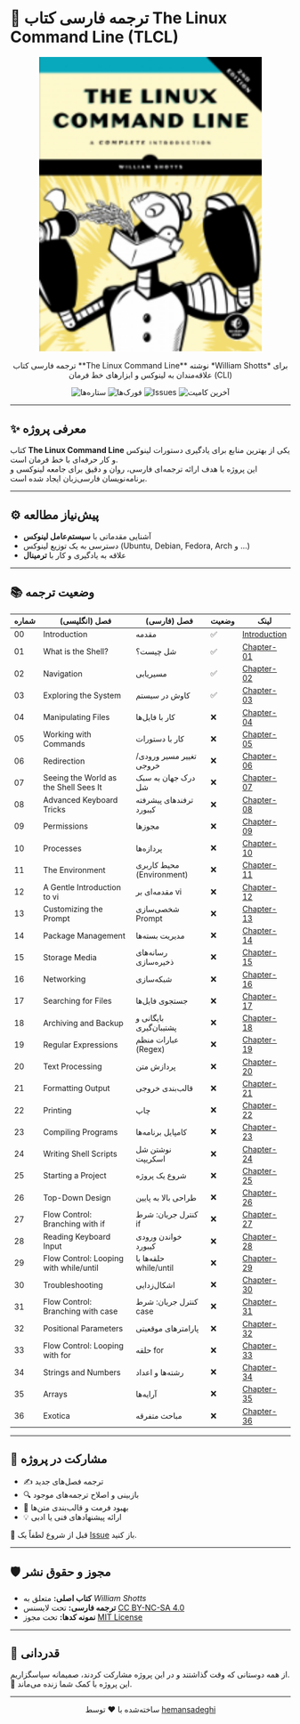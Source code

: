 # 📘 ترجمه فارسی کتاب The Linux Command Line (TLCL)

<p align="center">
  <img src="./assets/image/lcl2_front_new.png" alt="کاور کتاب TLCL" width="400"/>
</p>


<p align="center">
  ترجمه فارسی کتاب **The Linux Command Line** نوشته *William Shotts*  
  برای علاقه‌مندان به لینوکس و ابزارهای خط فرمان (CLI)
</p>

<p align="center">
  <img src="https://img.shields.io/github/stars/hemansadeghi/TLCL-Persian?style=social" alt="ستاره‌ها">
  <img src="https://img.shields.io/github/forks/hemansadeghi/TLCL-Persian?color=blueviolet" alt="فورک‌ها">
  <img src="https://img.shields.io/github/issues/hemansadeghi/TLCL-Persian?color=ff69b4" alt="Issues">
  <img src="https://img.shields.io/github/last-commit/hemansadeghi/TLCL-Persian?color=9cf" alt="آخرین کامیت">
</p>

---

## ✨ معرفی پروژه  

کتاب **The Linux Command Line** یکی از بهترین منابع برای یادگیری دستورات لینوکس و کار حرفه‌ای با خط فرمان است.  
این پروژه با هدف ارائه ترجمه‌ای فارسی، روان و دقیق برای جامعه لینوکسی و برنامه‌نویسان فارسی‌زبان ایجاد شده است.  

---

## ⚙️ پیش‌نیاز مطالعه  

- آشنایی مقدماتی با **سیستم‌عامل لینوکس**  
- دسترسی به یک توزیع لینوکس (Ubuntu, Debian, Fedora, Arch و ...)  
- علاقه به یادگیری و کار با **ترمینال**  

---

## 📚 وضعیت ترجمه  

| شماره | فصل (انگلیسی)                          | فصل (فارسی)                     | وضعیت | لینک |
|-------|-----------------------------------------|----------------------------------|--------|------|
| 00    | Introduction                           | مقدمه                            | ✅     | [Introduction](introduction.md) |
| 01    | What is the Shell?                     | شل چیست؟                        | ✅     | [Chapter-01](chapter01.md) |
| 02    | Navigation                             | مسیریابی                         | ✅     | [Chapter-02](chapter02.md) |
| 03    | Exploring the System                   | کاوش در سیستم                    | ✅     | [Chapter-03](chapter03.md) |
| 04    | Manipulating Files                     | کار با فایل‌ها                   | ❌     | [Chapter-04](chapter04.md) |
| 05    | Working with Commands                  | کار با دستورات                   | ❌     | [Chapter-05](chapter05.md) |
| 06    | Redirection                            | تغییر مسیر ورودی/خروجی           | ❌     | [Chapter-06](chapter06.md) |
| 07    | Seeing the World as the Shell Sees It  | درک جهان به سبک شل               | ❌     | [Chapter-07](chapter07.md) |
| 08    | Advanced Keyboard Tricks               | ترفندهای پیشرفته کیبورد          | ❌     | [Chapter-08](chapter08.md) |
| 09    | Permissions                            | مجوزها                            | ❌     | [Chapter-09](chapter09.md) |
| 10    | Processes                              | پردازه‌ها                         | ❌     | [Chapter-10](chapter10.md) |
| 11    | The Environment                        | محیط کاربری (Environment)        | ❌     | [Chapter-11](chapter11.md) |
| 12    | A Gentle Introduction to vi            | مقدمه‌ای بر vi                   | ❌     | [Chapter-12](chapter12.md) |
| 13    | Customizing the Prompt                 | شخصی‌سازی Prompt                  | ❌     | [Chapter-13](chapter13.md) |
| 14    | Package Management                     | مدیریت بسته‌ها                   | ❌     | [Chapter-14](chapter14.md) |
| 15    | Storage Media                          | رسانه‌های ذخیره‌سازی             | ❌     | [Chapter-15](chapter15.md) |
| 16    | Networking                             | شبکه‌سازی                         | ❌     | [Chapter-16](chapter16.md) |
| 17    | Searching for Files                    | جستجوی فایل‌ها                   | ❌     | [Chapter-17](chapter17.md) |
| 18    | Archiving and Backup                   | بایگانی و پشتیبان‌گیری            | ❌     | [Chapter-18](chapter18.md) |
| 19    | Regular Expressions                    | عبارات منظم (Regex)              | ❌     | [Chapter-19](chapter19.md) |
| 20    | Text Processing                        | پردازش متن                        | ❌     | [Chapter-20](chapter20.md) |
| 21    | Formatting Output                      | قالب‌بندی خروجی                   | ❌     | [Chapter-21](chapter21.md) |
| 22    | Printing                               | چاپ                               | ❌     | [Chapter-22](chapter22.md) |
| 23    | Compiling Programs                     | کامپایل برنامه‌ها                 | ❌     | [Chapter-23](chapter23.md) |
| 24    | Writing Shell Scripts                  | نوشتن شل اسکریپت                  | ❌     | [Chapter-24](chapter24.md) |
| 25    | Starting a Project                     | شروع یک پروژه                     | ❌     | [Chapter-25](chapter25.md) |
| 26    | Top-Down Design                        | طراحی بالا به پایین               | ❌     | [Chapter-26](chapter26.md) |
| 27    | Flow Control: Branching with if        | کنترل جریان: شرط if               | ❌     | [Chapter-27](chapter27.md) |
| 28    | Reading Keyboard Input                 | خواندن ورودی کیبورد               | ❌     | [Chapter-28](chapter28.md) |
| 29    | Flow Control: Looping with while/until | حلقه‌ها با while/until            | ❌     | [Chapter-29](chapter29.md) |
| 30    | Troubleshooting                        | اشکال‌زدایی                       | ❌     | [Chapter-30](chapter30.md) |
| 31    | Flow Control: Branching with case      | کنترل جریان: شرط case             | ❌     | [Chapter-31](chapter31.md) |
| 32    | Positional Parameters                  | پارامترهای موقعیتی                | ❌     | [Chapter-32](chapter32.md) |
| 33    | Flow Control: Looping with for         | حلقه for                          | ❌     | [Chapter-33](chapter33.md) |
| 34    | Strings and Numbers                    | رشته‌ها و اعداد                   | ❌     | [Chapter-34](chapter34.md) |
| 35    | Arrays                                 | آرایه‌ها                          | ❌     | [Chapter-35](chapter35.md) |
| 36    | Exotica                                | مباحث متفرقه                      | ❌     | [Chapter-36](chapter36.md) |


---

## 🙌 مشارکت در پروژه  

- ✍️ ترجمه فصل‌های جدید  
- 🔍 بازبینی و اصلاح ترجمه‌های موجود  
- 🎨 بهبود فرمت و قالب‌بندی متن‌ها  
- 💡 ارائه پیشنهادهای فنی یا ادبی  

📌 قبل از شروع لطفاً یک [Issue](https://github.com/hemansadeghi/TLCL-Persian/issues) باز کنید.  

---

## 🛡️ مجوز و حقوق نشر  

- **کتاب اصلی:** متعلق به *William Shotts*  
- **ترجمه فارسی:** تحت لایسنس [CC BY-NC-SA 4.0](https://creativecommons.org/licenses/by-nc-sa/4.0/)  
- **نمونه کدها:** تحت مجوز [MIT License](LICENSE)  

---

## 🌟 قدردانی  

از همه دوستانی که وقت گذاشتند و در این پروژه مشارکت کردند، صمیمانه سپاسگزاریم.  
🌱 این پروژه با کمک شما زنده می‌ماند.  

---

<p align="center">ساخته‌شده با ❤️ توسط <a href="https://github.com/hemansadeghi">hemansadeghi</a></p>
